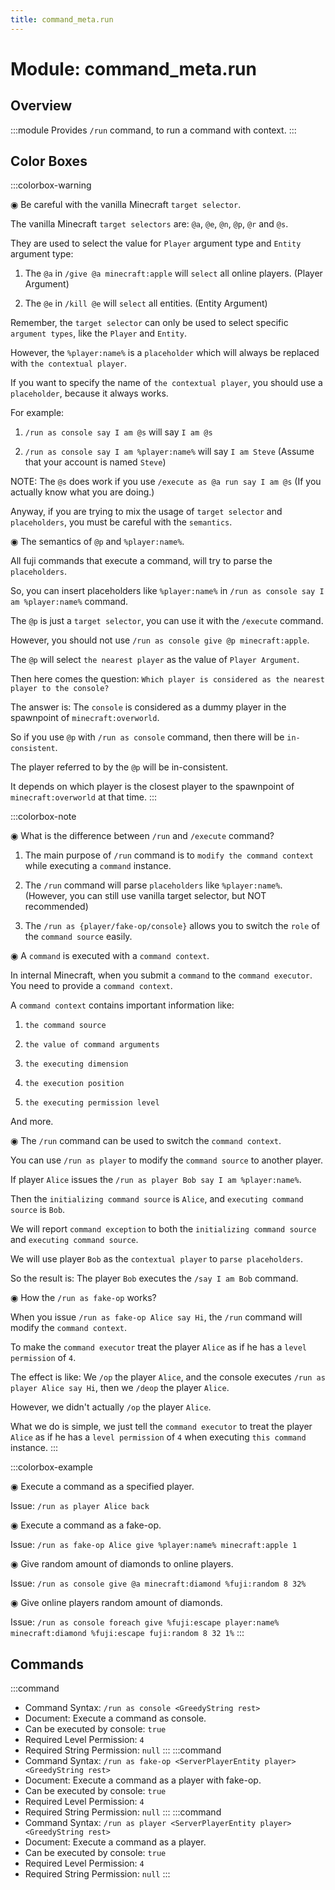 ```yaml
---
title: command_meta.run
---
```



# Module: command_meta.run

## Overview
:::module
  Provides `/run` command, to run a command with context.
:::
## Color Boxes

:::colorbox-warning

  ◉ Be careful with the vanilla Minecraft `target selector`.
  
  The vanilla Minecraft `target selectors` are: `@a`, `@e`, `@n`, `@p`, `@r` and `@s`.
  
  They are used to select the value for `Player` argument type and `Entity` argument type:
  
  1. The `@a` in `/give @a minecraft:apple` will `select` all online players. (Player Argument)
  
  2. The `@e` in `/kill @e` will `select` all entities. (Entity Argument)
  
  Remember, the `target selector` can only be used to select specific `argument types`, like the `Player` and `Entity`.
  
  
  
  However, the `%player:name%` is a `placeholder` which will always be replaced with `the contextual player`.
  
  If you want to specify the name of `the contextual player`, you should use a `placeholder`, because it always works.
  
  For example:
  
  1. `/run as console say I am @s` will say `I am @s`
  
  2. `/run as console say I am %player:name%` will say `I am Steve` (Assume that your account is named `Steve`)
  
  
  
  NOTE: The `@s` does work if you use `/execute as @a run say I am @s` (If you actually know what you are doing.)
  
  
  
  Anyway, if you are trying to mix the usage of `target selector` and `placeholders`, you must be careful with the `semantics`.
  
  
  
  ◉ The semantics of `@p` and `%player:name%`.
  
  All fuji commands that execute a command, will try to parse the `placeholders`.
  
  So, you can insert placeholders like `%player:name%` in `/run as console say I am %player:name%` command.
  
  
  
  The `@p` is just a `target selector`, you can use it with the `/execute` command.
  
  However, you should not use `/run as console give @p minecraft:apple`.
  
  The `@p` will select `the nearest player` as the value of `Player Argument`.
  
  Then here comes the question: `Which player is considered as the nearest player to the console?`
  
  The answer is: The `console` is considered as a dummy player in the spawnpoint of `minecraft:overworld`.
  
  So if you use `@p` with `/run as console` command, then there will be `in-consistent`.
  
  The player referred to by the `@p` will be in-consistent.
  
  It depends on which player is the closest player to the spawnpoint of `minecraft:overworld` at that time.
:::

:::colorbox-note

  ◉ What is the difference between `/run` and `/execute` command?
  
  1. The main purpose of `/run` command is to `modify the command context` while executing a `command` instance.
  
  2. The `/run` command will parse `placeholders` like `%player:name%`. (However, you can still use vanilla target selector, but NOT recommended)
  
  3. The `/run as {player/fake-op/console}` allows you to switch the `role` of the `command source` easily.
  
  
  
  ◉ A `command` is executed with a `command context`.
  
  In internal Minecraft, when you submit a `command` to the `command executor`. You need to provide a `command context`.
  
  A `command context` contains important information like:
  
  1. `the command source`
  
  2. `the value of command arguments`
  
  3. `the executing dimension`
  
  4. `the execution position`
  
  5. `the executing permission level`
  
  And more.
  
  
  
  ◉ The `/run` command can be used to switch the `command context`.
  
  You can use `/run as player` to modify the `command source` to another player.
  
  If player `Alice` issues the `/run as player Bob say I am %player:name%`.
  
  Then the `initializing command source` is `Alice`, and `executing command source` is `Bob`.
  
  We will report `command exception` to both the `initializing command source` and `executing command source`.
  
  We will use player `Bob` as the `contextual player` to `parse placeholders`.
  
  So the result is: The player `Bob` executes the `/say I am Bob` command.
  
  
  
  ◉ How the `/run as fake-op` works?
  
  When you issue `/run as fake-op Alice say Hi`, the `/run` command will modify the `command context`.
  
  To make the `command executor` treat the player `Alice` as if he has a `level permission` of `4`.
  
  
  
  The effect is like: We `/op` the player `Alice`, and the console executes `/run as player Alice say Hi`, then we `/deop` the player `Alice`.
  
  However, we didn't actually `/op` the player `Alice`.
  
  What we do is simple, we just tell the `command executor` to treat the player `Alice` as if he has a `level permission` of `4` when executing `this command` instance.
:::

:::colorbox-example

  ◉ Execute a command as a specified player.
  
  Issue: `/run as player Alice back`
  
  
  
  ◉ Execute a command as a fake-op.
  
  Issue: `/run as fake-op Alice give %player:name% minecraft:apple 1`
  
  
  
  ◉ Give random amount of diamonds to online players.
  
  Issue: `/run as console give @a minecraft:diamond %fuji:random 8 32%`
  
  
  
  ◉ Give online players random amount of diamonds.
  
  Issue: `/run as console foreach give %fuji:escape player:name% minecraft:diamond %fuji:escape fuji:random 8 32 1%`
:::

## Commands
:::command
- Command Syntax: `/run as console <GreedyString rest>`
- Document:   Execute a command as console.
- Can be executed by console: `true`
- Required Level Permission: `4`
- Required String Permission: `null`
:::
:::command
- Command Syntax: `/run as fake-op <ServerPlayerEntity player> <GreedyString rest>`
- Document:   Execute a command as a player with fake-op.
- Can be executed by console: `true`
- Required Level Permission: `4`
- Required String Permission: `null`
:::
:::command
- Command Syntax: `/run as player <ServerPlayerEntity player> <GreedyString rest>`
- Document:   Execute a command as a player.
- Can be executed by console: `true`
- Required Level Permission: `4`
- Required String Permission: `null`
:::
